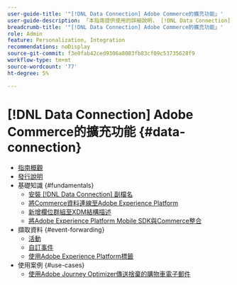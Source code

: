 ```yaml
---
user-guide-title: '"[!DNL Data Connection] Adobe Commerce的擴充功能」'
user-guide-description: 「本指南提供使用的詳細說明， [!DNL Data Connection] Adobe Commerce的擴充功能。」
breadcrumb-title: '"[!DNL Data Connection] Adobe Commerce的擴充功能」'
role: Admin
feature: Personalization, Integration
recommendations: noDisplay
source-git-commit: f3e0fab42ced9306a8083fb83cf09c53735628f9
workflow-type: tm+mt
source-wordcount: '77'
ht-degree: 5%

---
```


# [!DNL Data Connection] Adobe Commerce的擴充功能 {#data-connection}

- [指南概觀](overview.md)
- [發行說明](release-notes.md)
- 基礎知識 {#fundamentals}
   - [安裝 [!DNL Data Connection] 副檔名](install.md)
   - [將Commerce資料連線至Adobe Experience Platform](connect-data.md)
   - [新增欄位群組至XDM結構描述](update-xdm.md)
   - [將Adobe Experience Platform Mobile SDK與Commerce整合](mobile-sdk-epc.md)
- 擷取資料 {#event-forwarding}
   - [活動](events.md)
   - [自訂事件](custom-events.md)
   - [使用Adobe Experience Platform標籤](using-tags.md)
- 使用案例 {#use-cases}
   - [使用Adobe Journey Optimizer傳送捨棄的購物車電子郵件](using-ajo.md)
